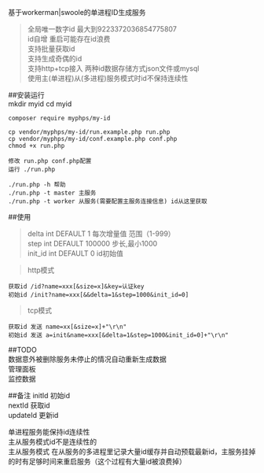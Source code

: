 基于workerman|swoole的单进程ID生成服务  
>全局唯一数字id 最大到9223372036854775807    
>id自增 重启可能存在id浪费  
>支持批量获取id   
>支持生成奇偶的id  
>支持http+tcp接入
>两种id数据存储方式json文件或mysql   
>使用主(单进程)从(多进程)服务模式时id不保持连续性 

##安装运行   
    mkdir myid
    cd myid
    
    composer require myphps/my-id
    
    cp vendor/myphps/my-id/run.example.php run.php
    cp vendor/myphps/my-id/conf.example.php conf.php
    chmod +x run.php
    
    修改 run.php conf.php配置
    运行 ./run.php 
    
    ./run.php -h 帮助
    ./run.php -t master 主服务
    ./run.php -t worker 从服务(需要配置主服务连接信息) id从这里获取

##使用   
>delta int DEFAULT 1 每次增量值  范围（1-999）  
>step int DEFAULT 100000 步长,最小1000  
>init_id int DEFAULT 0 id初始值

>http模式 

    获取id /id?name=xxx[&size=x]&key=认证key
    初始id /init?name=xxx[&&delta=1&step=1000&init_id=0]
    
>tcp模式  

    获取id 发送 name=xx[&size=x]+"\r\n" 
    初始id 发送 a=init&name=xxx[&delta=1&step=1000&init_id=0]+"\r\n" 
    
##TODO  
数据意外被删除服务未停止的情况自动重新生成数据  
管理面板  
监控数据

##备注
initId 初始id  
nextId 获取id  
updateId 更新id

单进程服务能保持id连续性   
主从服务模式id不是连续性的   
主从服务模式 在从服务的多进程里记录大量id缓存并自动预载最新id，主服务挂掉的时有足够时间来重启服务（这个过程有大量id被浪费掉）
